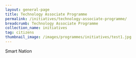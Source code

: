 ```yaml
---
layout: general-page
title: Technology Associate Programme
permalink: /initiatives/technology-associate-programme/
breadcrumb: Technology Associate Programme
collection_name: initiatives
tag: citizens
thumbnail_image: /images/programmes/initiatives/test1.jpg
---
```


Smart Nation